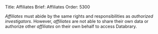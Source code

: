 Title: Affiliates
Brief: Affiliates
Order: 5300


*Affiliates* must abide by the same rights and responsibilities as *authorized investigators*. However, *affiliates* are not able to share their own data or authorize other *affiliates* on their own behalf to access Databrary.